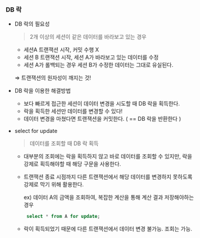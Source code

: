 ### DB 락

- DB 락의 필요성

  > 2개 이상의 세션이 같은 데이터를 바라보고 있는 경우
  >
    - 세션A 트랜잭션 시작, 커밋 수행 X
    - 세션 B 트랜잭션 시작, 세션 A가 바라보고 있는 데이터를 수정
    - 세션 A가 롤백되는 경우 세션 B가 수정한 데이터는 그대로 유실된다.

  ⇒ 트랜잭션의 원자성이 깨지는 것!


- DB 락을 이용한 해결방법
    - 보다 빠르게 접근한 세션이 데이터 변경을 시도할 때 DB 락을 획득한다.
    - 락을 획득한 세션만 데이터를 변경할 수 있다!
    - 데이터 변경을 마쳤다면 트랜잭션을 커밋한다. ( == DB 락을 반환한다 )


- select for update

  > 데이터를 조회할 때 DB 락 획득
  >
    - 대부분의 조회에는 락을 획득하지 않고 바로 데이터를 조회할 수 있지만, 락을 강제로 획득해야할 때 해당 구문을 사용한다.
    - 트랜잭션 종료 시점까지 다른 트랜잭션에서 해당 데이터를 변경하지 못하도록 강제로 막기 위해 활용한다.

      ex) 데이터 A의 금액을 조회하여, 복잡한 계산을 통해 계산 결과 저장해야하는 경우

        ```sql
         select * from A for update;
        ```

    - 락이 획득되었기 때문에 다른 트랜잭션에서 데이터 변경 불가능. 조회는 가능.

